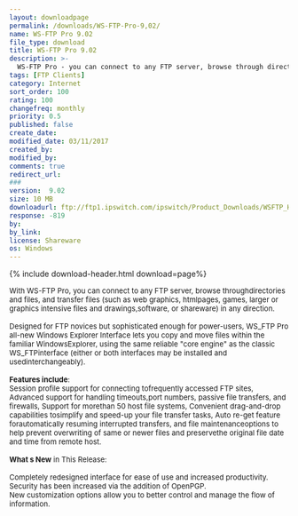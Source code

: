 ```yaml
---
layout: downloadpage
permalink: /downloads/WS-FTP-Pro-9,02/
name: WS-FTP Pro 9.02
file_type: download
title: WS-FTP Pro 9.02
description: >-
  WS-FTP Pro - you can connect to any FTP server, browse through directories and files, and transfer files
tags: [FTP Clients]
category: Internet
sort_order: 100
rating: 100
changefreq: monthly
priority: 0.5
published: false
create_date: 
modified_date: 03/11/2017
created_by: 
modified_by: 
comments: true
redirect_url: 
### 
version:  9.02
size: 10 MB
downloadurl: ftp://ftp1.ipswitch.com/ipswitch/Product_Downloads/WSFTP_HomeT128_Install.exe
response: -819
by: 
by_link: 
license: Shareware
os: Windows
---
```


{% include download-header.html download=page%}

<p style="fix-download-text !important">
<p><font size="2"><p>With WS-FTP Pro, you can connect to any FTP server, browse throughdirectories and files, and transfer files (such as web graphics, htmlpages, games, larger or graphics intensive files and drawings,software, or shareware) in any direction.<br />
<br />
Designed for FTP novices but sophisticated enough for power-users, WS_FTP Pro all-new Windows Explorer Interface lets you copy and move files within the familiar WindowsExplorer, using the same reliable "core engine" as the classic WS_FTPinterface (either or both interfaces may be installed and usedinterchangeably). <br />
<br />
<strong>Features include</strong>:<br />
Session profile support for connecting tofrequently accessed FTP sites, Advanced support for handling timeouts,port numbers, passive file transfers, and firewalls, Support for morethan 50 host file systems, Convenient drag-and-drop capabilities tosimplify and speed-up your file transfer tasks, Auto re-get feature forautomatically resuming interrupted transfers, and file maintenanceoptions to help prevent overwriting of same or newer files and preservethe original file date and time from remote host.<br />
<br />
<strong>What s New</strong> in This Release:<br />
<br />
Completely redesigned interface for ease of use and increased productivity. <br />
Security has been increased via the addition of OpenPGP. <br />
New customization options allow you to better control and manage the flow of information.</p></p></p>
